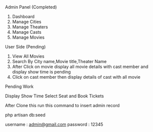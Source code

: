 
Admin Panel (Completed)

1. Dashboard
2. Manage Cities
3. Manage Theaters
4. Manage Casts
5. Manage Movies

User Side (Pending)

1. View All Movies
2. Search By City name,Movie title,Theater Name
3. After Click on movie display all movie details with cast member and display show time is pending 
4. Click on cast member then display details of cast with all movie 

Pending Work

Display Show Time
Select Seat and
Book Tickets


After Clone this run this command to insert admin record

php artisan db:seed

username : admin@gmail.com
password : 12345

